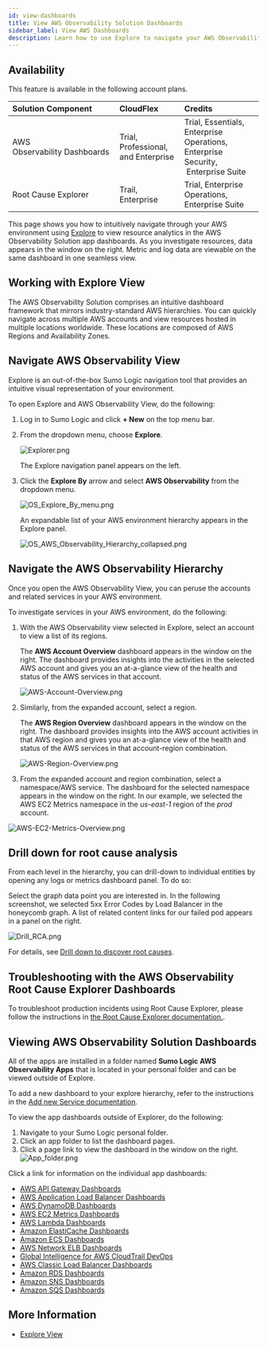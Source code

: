 ```yaml
---
id: view-dashboards
title: View AWS Observability Solution Dashboards
sidebar_label: View AWS Dashboards
description: Learn how to use Explore to navigate your AWS Observability infrastructure, as well as providing links to the app dashboards.
---
```


## Availability

This feature is available in the following account plans.

| Solution Component | CloudFlex | Credits |
|:--|:--|:--|
| AWS Observability Dashboards | Trial, Professional, and Enterprise | Trial, Essentials, Enterprise Operations, Enterprise Security,  Enterprise Suite |
| Root Cause Explorer | Trail, Enterprise | Trial, Enterprise Operations, Enterprise Suite |

This page shows you how to intuitively navigate through your AWS environment using [Explore](/docs/dashboards-new/explore-view) to view resource analytics in the AWS Observability Solution app dashboards. As you investigate resources, data appears in the window on the right. Metric and log data are viewable on the same dashboard in one seamless view.

## Working with Explore View

The AWS Observability Solution comprises an intuitive dashboard framework that mirrors industry-standard AWS hierarchies. You can quickly navigate across multiple AWS accounts and view resources hosted in multiple locations worldwide. These locations are composed of AWS Regions and Availability Zones. 

## Navigate AWS Observability View

Explore is an out-of-the-box Sumo Logic navigation tool that provides an intuitive visual representation of your environment.

To open Explore and AWS Observability View, do the following:

1. Log in to Sumo Logic and click **+ New** on the top menu bar.
1. From the dropdown menu, choose **Explore**. 

    ![Explorer.png](/img/observability/Explorer.png)

    The Explore navigation panel appears on the left.

1. Click the **Explore By** arrow and select **AWS Observability** from
    the dropdown menu.

    ![OS_Explore_By_menu.png](/img/observability/OS_Explore_By_menu.png)

    An expandable list of your AWS environment hierarchy appears in the
    Explore panel.

    ![OS_AWS_Observability_Hierarchy_collapsed.png](/img/observability/OS_AWS_Observability_Hierarchy_collapsed.png)

## Navigate the AWS Observability Hierarchy

Once you open the AWS Observability View, you can peruse the accounts and related services in your AWS environment. 

To investigate services in your AWS environment, do the following:

1. With the AWS Observability view selected in Explore, select an account to view a list of its regions.

    The **AWS Account Overview** dashboard appears in the window on the right. The dashboard provides insights into the activities in the selected AWS account and gives you an at-a-glance view of the health and status of the AWS services in that account.

    ![AWS-Account-Overview.png](/img/observability/AWS-Account-Overview.png)

1. Similarly, from the expanded account, select a region.  

    The **AWS Region Overview** dashboard appears in the window on the right. The dashboard provides insights into the AWS account activities in that AWS region and gives you an at-a-glance view of the health and status of the AWS services in that account-region combination.  

    ![AWS-Region-Overview.png](/img/observability/AWS-Region-Overview.png)

1. From the expanded account and region combination, select a namespace/AWS service. The dashboard for the selected namespace appears in the window on the right. In our example, we selected the AWS EC2 Metrics namespace in the *us-east-1* region of the *prod* account.

![AWS-EC2-Metrics-Overview.png](/img/observability/AWS-EC2-Metrics-Overview.png)

## Drill down for root cause analysis

From each level in the hierarchy, you can drill-down to individual entities by opening any logs or metrics dashboard panel. To do so:

Select the graph data point you are interested in. In the following screenshot, we selected 5xx Error Codes by Load Balancer in the honeycomb graph. A list of related content links for our failed pod appears in a panel on the right.

![Drill_RCA.png](/img/observability/Drill_RCA.png)

For details, see [Drill down to discover root causes](../../../dashboards-new/drill-down-to-discover-root-causes.md).

## Troubleshooting with the AWS Observability Root Cause Explorer Dashboards

To troubleshoot production incidents using Root Cause Explorer, please follow the instructions in [the Root Cause Explorer documentation.](/docs/observability/root-cause-explorer.md). 

## Viewing AWS Observability Solution Dashboards

All of the apps are installed in a folder named **Sumo Logic AWS Observability Apps** that is located in your personal folder and can be viewed outside of Explore.

To add a new dashboard to your explore hierarchy, refer to the instructions in the [Add new Service documentation](/docs/observability/aws/other-configurations-tools/add-new-aws-service.md).

To view the app dashboards outside of Explorer, do the following:

1. Navigate to your Sumo Logic personal folder. 
1. Click an app folder to list the dashboard pages.
1. Click a page link to view the dashboard in the window on the right.   <br/>  ![App_folder.png](/img/observability/add-new-service.jpeg)

Click a link for information on the individual app dashboards:

* [AWS API Gateway Dashboards](../integrations/aws-api-gateway.md)
* [AWS Application Load Balancer Dashboards](../integrations/aws-application-load-balancer.md)
* [AWS DynamoDB Dashboards](../integrations/aws-dynamodb.md)
* [AWS EC2 Metrics Dashboards](../integrations/aws-ec2-metrics.md)
* [AWS Lambda Dashboards](../integrations/aws-lambda.md)
* [Amazon ElastiCache Dashboards](../integrations/amazon-elasticache.md)
* [Amazon ECS Dashboards](../integrations/amazon-ecs.md)
* [AWS Network ELB Dashboards](../integrations/aws-network-load-balancer.md)
* [Global Intelligence for AWS CloudTrail DevOps](/docs/integrations/amazon-aws/global-intelligence-cloudtrail-devops)
* [AWS Classic Load Balancer Dashboards](../integrations/aws-classic-load-balancer.md)
* [Amazon RDS Dashboards](/docs/observability/aws/integrations/aws-rds-metrics.md)
* [Amazon SNS Dashboards](/docs/observability/aws/integrations/amazon-sns.md)
* [Amazon SQS Dashboards](/docs/observability/aws/integrations/amazon-sns.md)

## More Information

* [Explore View](/docs/dashboards-new/explore-view.md)
